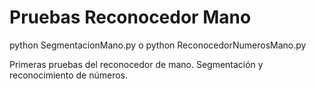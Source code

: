 # Pruebas Reconocedor Mano

python SegmentacionMano.py
o
python ReconocedorNumerosMano.py

Primeras pruebas del reconocedor de mano. Segmentación y reconocimiento de números.